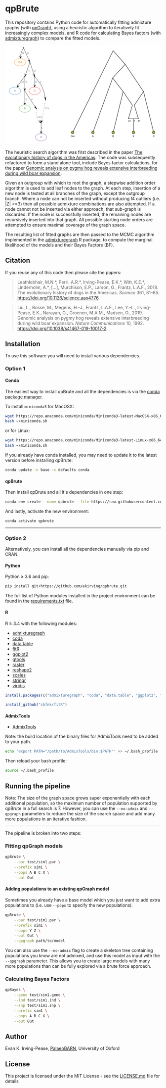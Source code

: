 # qpBrute
This repository contains Python code for automatically fitting admixture graphs 
(with [qpGraph](https://github.com/DReichLab/AdmixTools/blob/master/README.QPGRAPH)), using a heuristic algorithm 
to iteratively fit increasingly complex models, and R code for calculating Bayes factors 
(with [admixturegraph](https://github.com/mailund/admixture_graph)) to compare the fitted models.

![sim1](qpbrute/test/sim1.png?raw=true) 

The heuristic search algorithm was first described in the paper 
[The evolutionary history of dogs in the Americas](https://doi.org/10.1126/science.aao4776). The code was subsequently
refactored to form a stand alone tool, include Bayes factor calculations, for the paper 
[Genomic analysis on pygmy hog reveals extensive interbreeding during wild boar expansion](
https://doi.org/10.1038/s41467-019-10017-2). 

Given an outgroup with which to root the graph, a stepwise addition order algorithm is used to add leaf nodes to 
the graph. At each step, insertion of a new node is tested at all branches of the graph, except the outgroup branch. 
Where a node can not be inserted without producing f4 outliers (i.e. |Z| >=3) then all possible admixture combinations 
are also attempted. If a node cannot not be inserted via either approach, that sub-graph is discarded. If the node is 
successfully inserted, the remaining nodes are recursively inserted into that graph. All possible starting node orders 
are attempted to ensure maximal coverage of the graph space.

The resulting list of fitted graphs are then passed to the MCMC algorithm implemented in the 
[admixturegraph](https://github.com/mailund/admixture_graph) R package, to compute the marginal likelihood of the 
models and their Bayes Factors (BF).

## Citation
If you reuse any of this code then please cite the papers:
> Leathlobhair, M.N.\*, Perri, A.R.\*, Irving-Pease, E.K.\*, Witt, K.E.\*, Linderholm, A.\*, [...], Murchison, E.P., 
> Larson, G., Frantz, L.A.F., 2018. The evolutionary history of dogs in the Americas. *Science* 361, 81–85. 
> https://doi.org/10.1126/science.aao4776

> Liu, L., Bosse, M., Megens, H.-J., Frantz, L.A.F., Lee, Y.-L., Irving-Pease, E.K., Narayan, G., Groenen, M.A.M., 
> Madsen, O., 2019. Genomic analysis on pygmy hog reveals extensive interbreeding during wild boar expansion. 
> *Nature Communications* 10, 1992. https://doi.org/10.1038/s41467-019-10017-2

## Installation

To use this software you will need to install various dependencies.

### Option 1
#### Conda

The easiest way to install qpBrute and all the dependencies is via the [conda package manager](
https://docs.conda.io/projects/conda/en/latest/index.html).

To install `miniconda3` for MacOSX:
```bash
wget https://repo.anaconda.com/miniconda/Miniconda3-latest-MacOSX-x86_64.sh -O ~/miniconda.sh
bash ~/miniconda.sh
```
or for Linux:
```bash
wget https://repo.anaconda.com/miniconda/Miniconda3-latest-Linux-x86_64.sh -O ~/miniconda.sh
bash ~/miniconda.sh
```

If you already have conda installed, you may need to update it to the latest version before installing qpBrute:
```bash
conda update -n base -c defaults conda
```
#### qpBrute
Then install qpBrute and all it's dependencies in one step:
```bash
conda env create --name qpbrute --file https://raw.githubusercontent.com/ekirving/qpbrute/master/environment.yaml
```
And lastly, activate the new environment:
```bash
conda activate qpbrute
```
---
### Option 2
Alternatively, you can install all the dependencies manually via pip and CRAN.

#### Python
Python ≥ 3.6 and pip:

```bash
pip install git+https://github.com/ekirving/qpbrute.git
```

The full list of Python modules installed in the project environment can be
found in the [requirements.txt](https://raw.githubusercontent.com/ekirving/qpbrute/master/requirements.txt) file.

#### R

R ≥ 3.4 with the following modules:

* [admixturegraph](https://cran.r-project.org/web/packages/admixturegraph/index.html)
* [coda](https://cran.r-project.org/web/packages/coda/index.html)
* [data.table](https://cran.r-project.org/web/packages/data.table/index.html)
* [fitR](https://github.com/sbfnk/fitR)
* [ggplot2](https://cran.r-project.org/web/packages/ggplot2/)
* [gtools](https://cran.r-project.org/web/packages/gtools/index.html)
* [raster](https://cran.r-project.org/web/packages/raster/index.html)
* [reshape2](https://cran.r-project.org/web/packages/reshape2/index.html)
* [scales](https://cran.r-project.org/web/packages/scales/)
* [stringr](https://cran.r-project.org/web/packages/stringr/)
* [viridis](https://cran.r-project.org/web/packages/viridis/index.html)

```R
install.packages(c("admixturegraph", "coda", "data.table", "ggplot2", "gtools", "raster", "reshape2", "scales", "stringr", "viridis"))
```

```R
install_github("sbfnk/fitR")
```

#### AdmixTools

* [AdmixTools](https://github.com/DReichLab/AdmixTools)

Note: the build location of the binary files for AdmixTools need to be added to your path.

```bash
echo 'export PATH="/path/to/AdmixTools/bin:$PATH"' >> ~/.bash_profile
```

Then reload your bash profile:
```bash
source ~/.bash_profile
```
 
## Running the pipeline

Note: The size of the graph space grows super exponentially with each additional population, so the maximum number of 
population supported by qpBrute in a full search is 7. However, you can use the `--no-admix` and `--qpgraph` parameters
to reduce the size of the search space and add many more populations in an iterative fashion.

***

The pipeline is broken into two steps:

### Fitting qpGraph models

```bash
qpBrute \
    --par test/sim1.par \
    --prefix sim1 \
    --pops A B C X \
    --out Out
```

#### Adding populations to an existing qpGraph model

Sometimes you already have a base model which you just want to add extra populations to (i.e. use `--pops` to specify the new populations).

```bash
qpBrute \
    --par test/sim1.par \
    --prefix sim1 \
    --pops Y Z \
    --out Out \
    --qpgraph path/to/model
```

You can also use the `--no-admix` flag to create a skeleton tree containing populations you know are not admixed, and 
use this model as input with the `--qpgraph` parameter. This allows you to create large models with many more 
populations than can be fully explored via a brute force approach.

### Calculating Bayes Factors 
 
```bash
qpBayes \
    --geno test/sim1.geno \
    --ind test/sim1.ind \
    --snp test/sim1.snp \
    --prefix sim1 \
    --pops A B C X \
    --out Out
```

## Author

Evan K. Irving-Pease, [PalaeoBARN](https://www.palaeobarn.com/), University of Oxford 

## License

This project is licensed under the MIT License - see the [LICENSE.md](LICENSE.md) file for details
